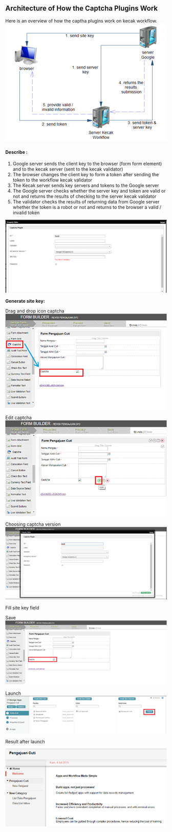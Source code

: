 ## Architecture of How the Captcha Plugins Work

Here is an overview of how the captha plugins work on kecak workflow.
<img src="https://raw.githubusercontent.com/kinnara-digital-studio/kecak-workflow/master/docs/assets/captcha1.png" alt="Captcha" />

#### Describe :
1. Google server sends the client key to the browser (form form element) and to the kecak server (sent to the kecak validator)
2. The browser changes the client key to form a token after sending the token to the workflow kecak validator
3. The Kecak server sends key servers and tokens to the Google server
4. The Google server checks whether the server key and token are valid or not and returns the results of checking to the server kecak validator
5. The validator checks the results of returning data from Google server whether the token is a robot or not and returns to the browser a valid / invalid token

<img src="https://raw.githubusercontent.com/kinnara-digital-studio/kecak-workflow/master/docs/assets/captcha2.png" alt="Captcha" />


**Generate site key:**

Drag and drop icon captcha
<img src="https://raw.githubusercontent.com/kinnara-digital-studio/kecak-workflow/master/docs/assets/captcha3.png" alt="Captcha" />

Edit captcha
<img src="https://raw.githubusercontent.com/kinnara-digital-studio/kecak-workflow/master/docs/assets/captcha4.png" alt="Captcha" />

Choosing captcha version
<img src="https://raw.githubusercontent.com/kinnara-digital-studio/kecak-workflow/master/docs/assets/captcha5.png" alt="Captcha" />

Fill site key field

Save
<img src="https://raw.githubusercontent.com/kinnara-digital-studio/kecak-workflow/master/docs/assets/captcha6.png" alt="Captcha" />

Launch
<img src="https://raw.githubusercontent.com/kinnara-digital-studio/kecak-workflow/master/docs/assets/captcha7.png" alt="Captcha" />

Result after launch

<img src="https://raw.githubusercontent.com/kinnara-digital-studio/kecak-workflow/master/docs/assets/captcha8.png" alt="Captcha" />
